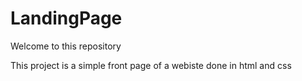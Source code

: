 # LandingPage

Welcome to this repository

This project is a simple front page of a webiste done in html and css

